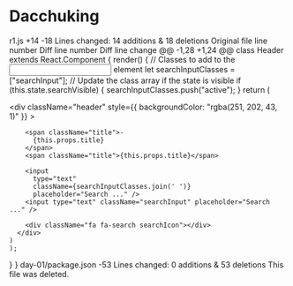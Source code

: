 # Dacchuking

r1.js
+14
-18
Lines changed: 14 additions & 18 deletions
Original file line number	Diff line number	Diff line change
@@ -1,28 +1,24 @@
class Header extends React.Component {
  render() {
    // Classes to add to the <input /> element
    let searchInputClasses = ["searchInput"];
    // Update the class array if the state is visible
    if (this.state.searchVisible) {
      searchInputClasses.push("active");
    }
    return (
      <div className="header">
        <div className="fa fa-more"></div>
      <div
        className="header"
        style={{
          backgroundColor: "rgba(251, 202, 43, 1)"
        }}
      >
        <div className="menuIcon">
          <div className="dashTop"></div>
          <div className="dashBottom"></div>
          <div className="circle"></div>
        </div>

        <span className="title">-
          {this.props.title}
        </span>
        <span className="title">{this.props.title}</span>

        <input
          type="text"
          className={searchInputClasses.join(' ')}
          placeholder="Search ..." />
        <input type="text" className="searchInput" placeholder="Search ..." />

        <div className="fa fa-search searchIcon"></div>
      </div>
    )
    );
  }
}
‎day-01/package.json
-53
Lines changed: 0 additions & 53 deletions
This file was deleted.
